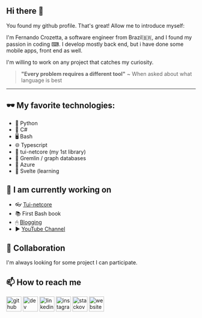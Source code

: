 ## Hi there 👋
You found my github profile. That's great! Allow me to introduce myself:

I'm Fernando Crozetta, a software engineer from Brazil🇧🇷, and I found my passion in coding ⌨. I develop mostly back end, but i have done some mobile apps, front end as well.

I'm willing to work on any project that catches my curiosity.

> **"Every problem requires a different tool"**
> ~ When asked about what language is best

---

## 🕶 My favorite technologies:

- :snake: Python
- 🥽 C#
- 🖥 Bash
- 🌐 Typescript
- 💟 tui-netcore (my 1st library)
- 💚 Gremlin / graph databases
- 💙 Azure
- 🧡 Svelte (learning
  
## 🔭 I am currently working on

- :eyeglasses: [Tui-netcore](https://www.nuget.org/packages/fc.tui-core/)
- :books: First Bash book
- 🖱 [Blogging](blog.czetta.com)
- :arrow_forward: [YouTube Channel](https://www.youtube.com/channel/UCkiH-M_dTdmVjR6T_vf5pMw)

## :dancers: Collaboration
I'm always looking for some project I can participate.

## :mailbox: How to reach me

[<img src='https://cdn.jsdelivr.net/npm/simple-icons@3.0.1/icons/github.svg' alt='github' height='40'>](https://github.com/fcrozetta)  [<img src='https://cdn.jsdelivr.net/npm/simple-icons@3.0.1/icons/dev-dot-to.svg' alt='dev' height='40'>](https://dev.to/fcrozetta)  [<img src='https://cdn.jsdelivr.net/npm/simple-icons@3.0.1/icons/linkedin.svg' alt='linkedin' height='40'>](https://www.linkedin.com/in/fernandocrozetta/)  [<img src='https://cdn.jsdelivr.net/npm/simple-icons@3.0.1/icons/instagram.svg' alt='instagram' height='40'>](https://www.instagram.com/crozetta/)  [<img src='https://cdn.jsdelivr.net/npm/simple-icons@3.0.1/icons/stackoverflow.svg' alt='stackoverflow' height='40'>](https://stackoverflow.com/users/4533171/fernando-crozetta)  [<img src='https://cdn.jsdelivr.net/npm/simple-icons@3.0.1/icons/icloud.svg' alt='website' height='40'>](https://czetta.com)  


<!--
**fcrozetta/fcrozetta** is a ✨ _special_ ✨ repository because its `README.md` (this file) appears on your GitHub profile.

Here are some ideas to get you started:

- 🔭 I’m currently working on ...
- 🌱 I’m currently learning ...
- 👯 I’m looking to collaborate on ...
- 🤔 I’m looking for help with ...
- 💬 Ask me about ...
- 📫 How to reach me: ...
- 😄 Pronouns: ...
- ⚡ Fun fact: ...
-->
